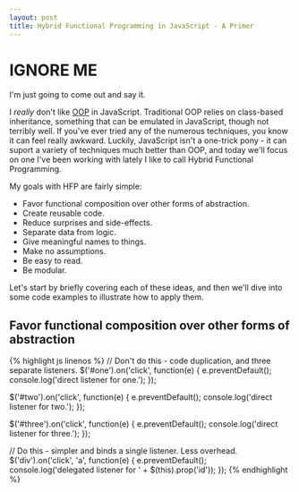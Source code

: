 ```yaml
---
layout: post
title: Hybrid Functional Programming in JavaScript - A Primer
---
```


<h1>IGNORE ME</h1>

I'm just going to come out and say it.

I *really* don't like [OOP](http://en.wikipedia.org/wiki/Object-oriented_programming) in JavaScript.  Traditional OOP relies on class-based inheritance, something that can be emulated in JavaScript, though not terribly well.  If you've ever tried any of the numerous techniques, you know it can feel really awkward.  Luckily, JavaScript isn't a one-trick pony - it can suport a variety of techniques much better than OOP, and today we'll focus on one I've been working with lately I like to call Hybrid Functional Programming.

My goals with HFP are fairly simple:

-	Favor functional composition over other forms of abstraction.
-	Create reusable code.
-	Reduce surprises and side-effects.
-	Separate data from logic.
-	Give meaningful names to things.
-	Make no assumptions.
-	Be easy to read.
-	Be modular.

Let's start by briefly covering each of these ideas, and then we'll dive into some code examples to illustrate how to apply them.

## Favor functional composition over other forms of abstraction



{% highlight js linenos %}
// Don't do this - code duplication, and three separate listeners.
$('#one').on('click', function(e) {
    e.preventDefault();
    console.log('direct listener for one.');
});

$('#two').on('click', function(e) {
    e.preventDefault();
    console.log('direct listener for two.');
});

$('#three').on('click', function(e) {
    e.preventDefault();
    console.log('direct listener for three.');
});

// Do this - simpler and binds a single listener.  Less overhead.
$('div').on('click', 'a', function(e) {
    e.preventDefault();
    console.log('delegated listener for ' + $(this).prop('id'));
});
{% endhighlight %}